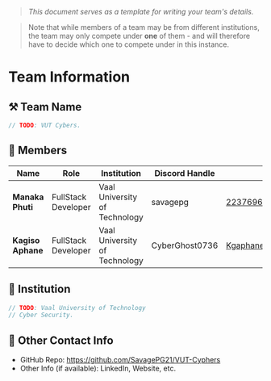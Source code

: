> *This document serves as a template for writing your team's details.*

> Note that while members of a team may be from different institutions, the team may only compete under **one** of them - and will therefore have to decide which one to compete under in this instance.

# Team Information

## ⚒️ Team Name
``` c
// TODO: VUT Cybers.
```

## 👥 Members
| Name     | Role                | Institution           | Discord Handle | Email |
|----------|---------------------|-----------------------| -------------------|-------------|
| **Manaka Phuti**   | FullStack Developer   | Vaal University of Technology | savagepg | <223769657@edu.vut.ac.za> |
| **Kagiso Aphane**   | FullStack Developer  | Vaal University of Technology | CyberGhost0736 | <Kgaphane@outlook.com> |


## 🏫 Institution
``` c
// TODO: Vaal University of Technology
// Cyber Security.
```

## 📧 Other Contact Info
- GitHub Repo: <https://github.com/SavagePG21/VUT-Cyphers>
- Other Info (if available): LinkedIn, Website, etc.
